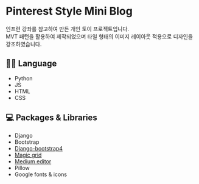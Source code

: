 # Pinterest Style Mini Blog
인프런 강좌를 참고하여 만든 개인 토이 프로젝트입니다.<br>
MVT 패턴을 활용하여 제작되었으며 타일 형태의 이미지 레이아웃 적용으로 디자인을 강조하였습니다.

## 👨‍💻 Language
- Python
- JS
- HTML
- CSS

## 💻 Packages & Libraries
- Django
- Bootstrap
- [Django-bootstrap4](https://github.com/zostera/django-bootstrap4)
- [Magic grid](https://github.com/e-oj/Magic-Grid)
- [Medium editor](https://github.com/yabwe/medium-editor)
- Pillow
- Google fonts & icons
